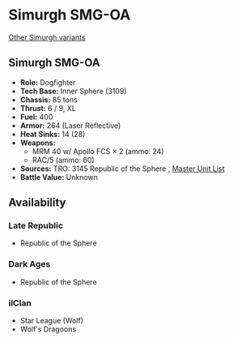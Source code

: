 # Simurgh SMG-OA 

[Other Simurgh variants](../simurgh.md) 

## Simurgh SMG-OA 

- **Role:** Dogfighter 
- **Tech Base:** Inner Sphere (3109) 
- **Chassis:** 85 tons 
- **Thrust:** 6 / 9, XL 
- **Fuel:** 400 
- **Armor:** 264 (Laser Reflective) 
- **Heat Sinks:** 14 (28) 
- **Weapons:** 
  - MRM 40 w/ Apollo FCS × 2 (ammo: 24) 
  - RAC/5 (ammo: 60) 
- **Sources:** TRO: 3145 Republic of the Sphere , [Master Unit List](http://masterunitlist.info/Unit/Details/6694) 
- **Battle Value:** Unknown 

## Availability 

### Late Republic 

- Republic of the Sphere 

### Dark Ages 

- Republic of the Sphere 

### ilClan 

- Star League (Wolf) 
- Wolf's Dragoons 

